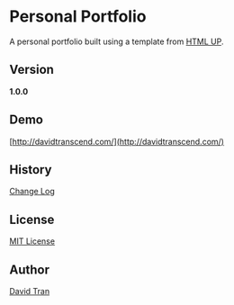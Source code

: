 # Personal Portfolio

A personal portfolio built using a template from [HTML UP](https://html5up.net/).

## Version

**1.0.0**

## Demo

[http://davidtranscend.com/](http://davidtranscend.com/)

## History

[Change Log](https://github.com/davidlamt/personal-portfolio/blob/master/CHANGELOG.md)

## License

[MIT License](https://github.com/davidlamt/personal-portfolio/blob/master/LICENSE)

## Author

[David Tran](http://davidtranscend.com/) 